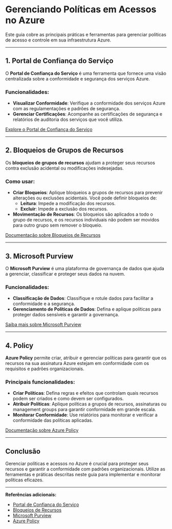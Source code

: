 # Gerenciando Políticas em Acessos no Azure

Este guia cobre as principais práticas e ferramentas para gerenciar políticas de acesso e controle em sua infraestrutura Azure.

---

## 1. Portal de Confiança do Serviço

O **Portal de Confiança do Serviço** é uma ferramenta que fornece uma visão centralizada sobre a conformidade e segurança dos serviços Azure.

### Funcionalidades:
- **Visualizar Conformidade**: Verifique a conformidade dos serviços Azure com as regulamentações e padrões de segurança.
- **Gerenciar Certificações**: Acompanhe as certificações de segurança e relatórios de auditoria dos serviços que você utiliza.

[Explore o Portal de Confiança do Serviço](https://azure.microsoft.com/pt-br/trust-center/)

---

## 2. Bloqueios de Grupos de Recursos

Os **bloqueios de grupos de recursos** ajudam a proteger seus recursos contra exclusão acidental ou modificações indesejadas.

### Como usar:
- **Criar Bloqueios**: Aplique bloqueios a grupos de recursos para prevenir alterações ou exclusões acidentais. Você pode definir bloqueios de:
  - **Leitura**: Impede a modificação dos recursos.
  - **Excluir**: Impede a exclusão dos recursos.
- **Movimentação de Recursos**: Os bloqueios são aplicados a todo o grupo de recursos, e os recursos individuais não podem ser movidos para outro grupo sem remover o bloqueio.

[Documentação sobre Bloqueios de Recursos](https://learn.microsoft.com/pt-br/azure/azure-resource-manager/management/lock-resources)

---

## 3. Microsoft Purview

O **Microsoft Purview** é uma plataforma de governança de dados que ajuda a gerenciar, classificar e proteger seus dados na nuvem.

### Funcionalidades:
- **Classificação de Dados**: Classifique e rotule dados para facilitar a conformidade e a segurança.
- **Gerenciamento de Políticas de Dados**: Defina e aplique políticas para proteger dados sensíveis e garantir a governança.

[Saiba mais sobre Microsoft Purview](https://learn.microsoft.com/pt-br/microsoft-365/compliance/microsoft-purview?view=o365-worldwide)

---

## 4. Policy

**Azure Policy** permite criar, atribuir e gerenciar políticas para garantir que os recursos na sua assinatura Azure estejam em conformidade com os requisitos e padrões organizacionais.

### Principais funcionalidades:
- **Criar Políticas**: Defina regras e efeitos que controlam quais recursos podem ser criados e como devem ser configurados.
- **Atribuir Políticas**: Aplique políticas a grupos de recursos, assinaturas ou management groups para garantir conformidade em grande escala.
- **Monitorar Conformidade**: Use relatórios para monitorar e verificar a conformidade das políticas aplicadas.

[Documentação sobre Azure Policy](https://learn.microsoft.com/pt-br/azure/governance/policy/overview)

---

## Conclusão

Gerenciar políticas e acessos no Azure é crucial para proteger seus recursos e garantir a conformidade com padrões organizacionais. Utilize as ferramentas e práticas descritas neste guia para implementar e monitorar políticas eficazes.

---

**Referências adicionais:**
- [Portal de Confiança do Serviço](https://azure.microsoft.com/pt-br/trust-center/)
- [Bloqueios de Recursos](https://learn.microsoft.com/pt-br/azure/azure-resource-manager/management/lock-resources)
- [Microsoft Purview](https://learn.microsoft.com/pt-br/microsoft-365/compliance/microsoft-purview?view=o365-worldwide)
- [Azure Policy](https://learn.microsoft.com/pt-br/azure/governance/policy/overview)
